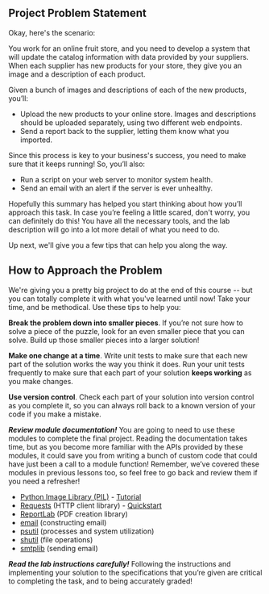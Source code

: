 ## Project Problem Statement

Okay, here's the scenario:

You work for an online fruit store, and you need to develop a system that will update the catalog information with data provided by your suppliers. When each supplier has new products for your store, they give you an image and a description of each product.

Given a bunch of images and descriptions of each of the new products, you’ll:

* Upload the new products to your online store. Images and descriptions should be uploaded separately, using two different web endpoints.
* Send a report back to the supplier, letting them know what you imported.

Since this process is key to your business's success, you need to make sure that it keeps running! So, you’ll also:

* Run a script on your web server to monitor system health.
* Send an email with an alert if the server is ever unhealthy.

Hopefully this summary has helped you start thinking about how you’ll approach this task. In case you’re feeling a little scared, don't worry, you can definitely do this! You have all the necessary tools, and the lab description will go into a lot more detail of what you need to do.

Up next, we'll give you a few tips that can help you along the way.


## How to Approach the Problem

We're giving you a pretty big project to do at the end of this course -- but you can totally complete it with what you've learned until now! Take your time, and be methodical. Use these tips to help you:

**Break the problem down into smaller pieces**. If you’re not sure how to solve a piece of the puzzle, look for an even smaller piece that you can solve. Build up those smaller pieces into a larger solution!

**Make one change at a time**. Write unit tests to make sure that each new part of the solution works the way you think it does. Run your unit tests frequently to make sure that each part of your solution **keeps working** as you make changes.

**Use version control**. Check each part of your solution into version control as you complete it, so you can always roll back to a known version of your code if you make a mistake.

***Review module documentation!*** You are going to need to use these modules to complete the final project. Reading the documentation takes time, but as you become more familiar with the APIs provided by these modules, it could save you from writing a bunch of custom code that could have just been a call to a module function! Remember, we’ve covered these modules in previous lessons too, so feel free to go back and review them if you need a refresher!

* [Python Image Library (PIL)](https://pillow.readthedocs.io/) - [Tutorial](https://pillow.readthedocs.io/en/stable/handbook/tutorial.html)
* [Requests](https://requests.readthedocs.io/) (HTTP client library) - [Quickstart](https://requests.readthedocs.io/en/master/user/quickstart/)
* [ReportLab](https://www.reportlab.com/docs/reportlab-userguide.pdf) (PDF creation library)
* [email](https://docs.python.org/3/library/email.examples.html) (constructing email)
* [psutil](https://psutil.readthedocs.io/) (processes and system utilization)
* [shutil](https://docs.python.org/3/library/shutil.html) (file operations)
* [smtplib](https://docs.python.org/3/library/smtplib.html) (sending email)

***Read the lab instructions carefully!*** Following the instructions and implementing your solution to the specifications that you’re given are critical to completing the task, and to being accurately graded! 


